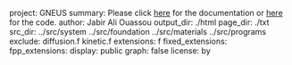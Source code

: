 project:             GNEUS
summary:             Please click [here](page/index.html) for the documentation or [here](https://github.com/jabirali/GNEUS/) for the code.
author:              Jabir Ali Ouassou
output_dir:          ./html
page_dir:            ./txt
src_dir:             ../src/system
                     ../src/foundation
                     ../src/materials
                     ../src/programs
exclude:             diffusion.f
                     kinetic.f
extensions:          f
fixed_extensions:    
fpp_extensions:
display:             public
graph:               false
license:             by

